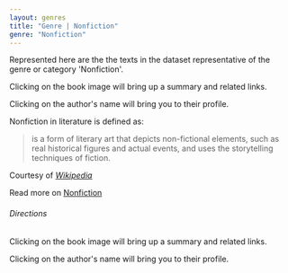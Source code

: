 ```yaml
---
layout: genres
title: "Genre | Nonfiction"
genre: "Nonfiction"
---
```

Represented here are the the texts in the dataset representative of the genre or category 'Nonfiction'.

Clicking on the book image will bring up a summary and related links.

Clicking on the author's name will bring you to their profile.

Nonfiction in literature is defined as: 
<blockquote class="blockquote">is a form of literary art that depicts non-fictional elements, such as real historical figures and actual events, and uses the storytelling techniques of fiction.
 </blockquote>
<footer class="blockquote-footer">Courtesy of <a href="https://www.wikipedia.org/" target="_blank"><cite title="Wikipedia" >Wikipedia</cite></a></footer>

 Read more on <a href="https://en.wikipedia.org/wiki/Non-fiction_novel" target="_blank">Nonfiction</a>

###### Directions

Clicking on the book image will bring up a summary and related links.

Clicking on the author's name will bring you to their profile.